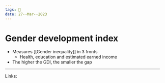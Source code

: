 ```yaml
---
tags: 🌱
date: 27--Mar--2023
---
```


# Gender development index

- Measures [[Gender inequality]] in 3 fronts
    - Health, education and estimated earned income
- The higher the GDI, the smaller the gap

---
Links: 